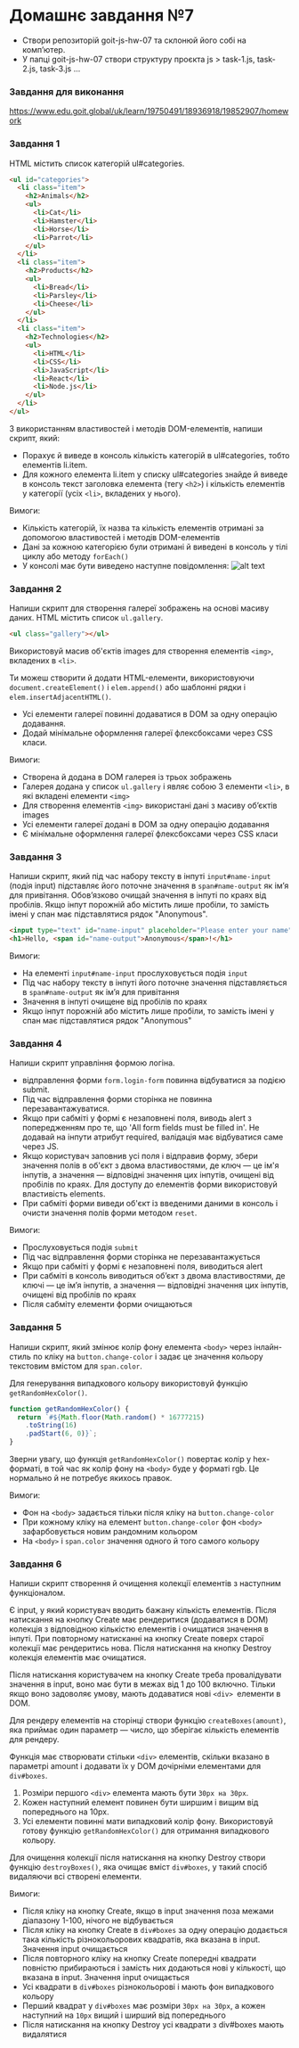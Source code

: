 # **Домашнє завдання №7**

- Створи репозиторій goit-js-hw-07 та склонюй його собі на комп’ютер.
- У папці goit-js-hw-07 створи структуру проєкта js > task-1.js, task-2.js,
  task-3.js ...

### **Завдання для виконання**

https://www.edu.goit.global/uk/learn/19750491/18936918/19852907/homework

### **Завдання 1**

HTML містить список категорій ul#categories.

```html
<ul id="categories">
  <li class="item">
    <h2>Animals</h2>
    <ul>
      <li>Cat</li>
      <li>Hamster</li>
      <li>Horse</li>
      <li>Parrot</li>
    </ul>
  </li>
  <li class="item">
    <h2>Products</h2>
    <ul>
      <li>Bread</li>
      <li>Parsley</li>
      <li>Cheese</li>
    </ul>
  </li>
  <li class="item">
    <h2>Technologies</h2>
    <ul>
      <li>HTML</li>
      <li>CSS</li>
      <li>JavaScript</li>
      <li>React</li>
      <li>Node.js</li>
    </ul>
  </li>
</ul>
```

З використанням властивостей і методів DOM-елементів, напиши скрипт, який:

- Порахує й виведе в консоль кількість категорій в ul#categories, тобто
  елементів li.item.
- Для кожного елемента li.item у списку ul#categories знайде й виведе в консоль
  текст заголовка елемента (тегу `<h2>`) і кількість елементів у категорії (усіх
  `<li>`, вкладених у нього).

Вимоги:

- Кількість категорій, їх назва та кількість елементів отримані за допомогою
  властивостей і методів DOM-елементів
- Дані за кожною категорією були отримані й виведені в консоль у тілі циклу або
  методу `forEach()`
- У консолі має бути виведено наступне повідомлення: ![alt text](image-1.png)

### **Завдання 2**

Напиши скрипт для створення галереї зображень на основі масиву даних. HTML
містить список `ul.gallery`.

```html
<ul class="gallery"></ul>
```

Використовуй масив об'єктів images для створення елементів `<img>`, вкладених в
`<li>`.

Ти можеш створити й додати HTML-елементи, використовуючи
`document.createElement()` і `elem.append()` або шаблонні рядки і
`elem.insertAdjacentHTML()`.

- Усі елементи галереї повинні додаватися в DOM за одну операцію додавання.
- Додай мінімальне оформлення галереї флексбоксами через CSS класи.

Вимоги:

- Створена й додана в DOM галерея із трьох зображень
- Галерея додана у список `ul.gallery` і являє собою 3 елементи `<li>`, в які
  вкладені елементи `<img>`
- Для створення елементів `<img>` використані дані з масиву об’єктів images
- Усі елементи галереї додані в DOM за одну операцію додавання
- Є мінімальне оформлення галереї флексбоксами через CSS класи

### **Завдання 3**

Напиши скрипт, який під час набору тексту в інпуті `input#name-input` (подія
input) підставляє його поточне значення в `span#name-output` як ім’я для
привітання. Обов’язково очищай значення в інпуті по краях від пробілів. Якщо
інпут порожній або містить лише пробіли, то замість імені у спан має
підставлятися рядок "Anonymous".

```html
<input type="text" id="name-input" placeholder="Please enter your name" />
<h1>Hello, <span id="name-output">Anonymous</span>!</h1>
```

Вимоги:

- На елементі `input#name-input` прослуховується подія `input`
- Під час набору тексту в інпуті його поточне значення підставляється в
  `span#name-output` як ім’я для привітання
- Значення в інпуті очищене від пробілів по краях
- Якщо інпут порожній або містить лише пробіли, то замість імені у спан має
  підставлятися рядок "Anonymous"

### **Завдання 4**

Напиши скрипт управління формою логіна.

- відправлення форми `form.login-form` повинна відбуватися за подією submit.
- Під час відправлення форми сторінка не повинна перезавантажуватися.
- Якщо при сабміті у формі є незаповнені поля, виводь alert з попередженням про
  те, що 'All form fields must be filled in'. Не додавай на інпути атрибут
  required, валідація має відбуватися саме через JS.
- Якщо користувач заповнив усі поля і відправив форму, збери значення полів в
  об'єкт з двома властивостями, де ключ — це ім'я інпутів, а значення —
  відповідні значення цих інпутів, очищені від пробілів по краях. Для доступу до
  елементів форми використовуй властивість elements.
- При сабміті форми виведи об'єкт із введеними даними в консоль і очисти
  значення полів форми методом `reset`.

Вимоги:

- Прослуховується подія `submit`
- Під час відправлення форми сторінка не перезавантажується
- Якщо при сабміті у формі є незаповнені поля, виводиться alert
- При сабміті в консоль виводиться об’єкт з двома властивостями, де ключі — це
  ім’я інпутів, а значення — відповідні значення цих інпутів, очищені від
  пробілів по краях
- Після сабміту елементи форми очищаються

### **Завдання 5**

Напиши скрипт, який змінює колір фону елемента `<body>` через інлайн-стиль по
кліку на `button.change-color` і задає це значення кольору текстовим вмістом для
`span.color`.

Для генерування випадкового кольору використовуй функцію `getRandomHexColor()`.

```javascript
function getRandomHexColor() {
  return `#${Math.floor(Math.random() * 16777215)
    .toString(16)
    .padStart(6, 0)}`;
}
```

Зверни увагу, що функція `getRandomHexColor()` повертає колір у hex-форматі, в
той час як колір фону на `<body>` буде у форматі rgb. Це нормально й не потребує
якихось правок.

Вимоги:

- Фон на `<body>` задається тільки після кліку на `button.change-color`
- При кожному кліку на елемент `button.change-color` фон `<body>` зафарбовується
  новим рандомним кольором
- На `<body>` і `span.color` значення одного й того самого кольору

### **Завдання 6**

Напиши скрипт створення й очищення колекції елементів з наступним функціоналом.

Є input, у який користувач вводить бажану кількість елементів. Після натискання
на кнопку Create має рендеритися (додаватися в DOM) колекція з відповідною
кількістю елементів і очищатися значення в інпуті. При повторному натисканні на
кнопку Create поверх старої колекції має рендеритись нова. Після натискання на
кнопку Destroy колекція елементів має очищатися.

Після натискання користувачем на кнопку Create треба провалідувати значення в
input, воно має бути в межах від 1 до 100 включно. Тільки якщо воно задоволяє
умову, мають додаватися нові `<div> `елементи в DOM.

Для рендеру елементів на сторінці створи функцію `createBoxes(amount)`, яка
приймає один параметр — число, що зберігає кількість елементів для рендеру.

Функція має створювати стільки `<div>` елементів, скільки вказано в параметрі
amount і додавати їх у DOM дочірніми елементами для `div#boxes`.

1. Розміри першого `<div>` елемента мають бути `30px на 30px`.
2. Кожен наступний елемент повинен бути ширшим і вищим від попереднього на 10px.
3. Усі елементи повинні мати випадковий колір фону. Використовуй готову функцію
   `getRandomHexColor()` для отримання випадкового кольору.

Для очищення колекції після натискання на кнопку Destroy створи функцію
`destroyBoxes()`, яка очищає вміст `div#boxes`, у такий спосіб видаляючи всі
створені елементи.

Вимоги:

- Після кліку на кнопку Create, якщо в input значення поза межами діапазону
  1-100, нічого не відбувається
- Після кліку на кнопку Create в `div#boxes` за одну операцію додається така
  кількість різнокольорових квадратів, яка вказана в input. Значення input
  очищається
- Після повторного кліку на кнопку Create попередні квадрати повністю
  прибираються і замість них додаються нові у кількості, що вказана в input.
  Значення input очищається
- Усі квадрати в `div#boxes` різнокольорові і мають фон випадкового кольору
- Перший квадрат у `div#boxes` має розміри `30px на 30px`, а кожен наступний на
  `10px` вищий і ширший від попереднього
- Після натискання на кнопку Destroy усі квадрати з div#boxes мають видалятися
